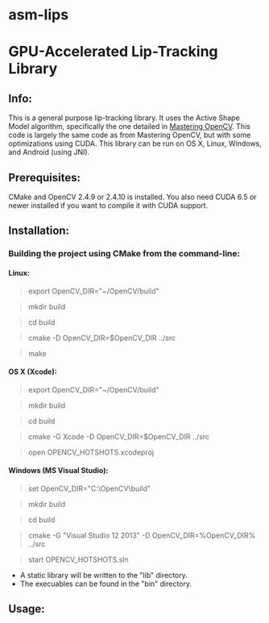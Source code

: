 # asm-lips
GPU-Accelerated Lip-Tracking Library
============
Info:
---------------------
This is a general purpose lip-tracking library. 
It uses the Active Shape Model algorithm, specifically the one detailed in [Mastering OpenCV](http://www.amazon.com/Mastering-OpenCV-Practical-Computer-Projects/dp/1849517827). 
This code is largely the same code as from Mastering OpenCV, but with some optimizations using CUDA.
This library can be run on OS X, Linux, Windows, and Android (using JNI).

Prerequisites:
---------------------
CMake and OpenCV 2.4.9 or 2.4.10 is installed. You also need CUDA 6.5 or newer installed if you want to compile it with CUDA support.


Installation:
---------------------
### Building the project using CMake from the command-line:

#### Linux:
>    export OpenCV_DIR="~/OpenCV/build"

>    mkdir build

>    cd build

>    cmake -D OpenCV_DIR=$OpenCV_DIR ../src

>    make 

#### OS X (Xcode):
>    export OpenCV_DIR="~/OpenCV/build"

>    mkdir build

>    cd build

>    cmake -G Xcode -D OpenCV_DIR=$OpenCV_DIR ../src

>    open OPENCV_HOTSHOTS.xcodeproj

#### Windows (MS Visual Studio):
>    set OpenCV_DIR="C:\OpenCV\build"

>    mkdir build

>    cd build

>    cmake -G "Visual Studio 12 2013" -D OpenCV_DIR=%OpenCV_DIR% ../src

>    start OPENCV_HOTSHOTS.sln 
    
- A static library will be written to the "lib" directory.
- The execuables can be found in the "bin" directory.

Usage:
---------------------
